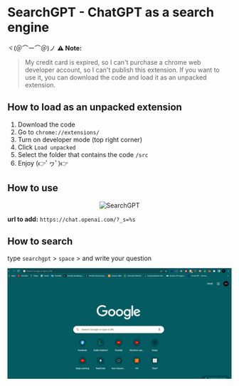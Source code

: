 # SearchGPT - ChatGPT as a search engine

ヾ(＠⌒ー⌒＠)ノ
**⚠️ Note:**
> My credit card is expired, so I can't purchase a chrome web developer account, so I can't publish this extension. If you want to use it, you can download the code and load it as an unpacked extension.

## How to load as an unpacked extension

1. Download the code
2. Go to `chrome://extensions/`
3. Turn on developer mode (top right corner)
4. Click `Load unpacked`
5. Select the folder that contains the code `/src`
6. Enjoy (👉ﾟヮﾟ)👉

## How to use

<p align="center">
  <img src="searchgpt.gif" alt="SearchGPT" />
</p>

**url to add:** `https://chat.openai.com/?_s=%s`

## How to search
type `searchgpt` > `space` > and write your question

<p align="center">
  <img src="demo.gif" alt="demo" />
</p>

